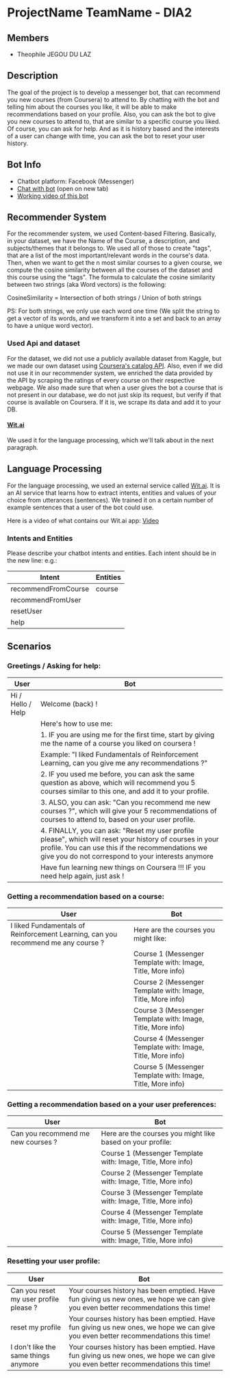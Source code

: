# ProjectName TeamName - DIA2

## Members
- Theophile JEGOU DU LAZ

## Description
The goal of the project is to develop a messenger bot, that can recommend you new courses (from Coursera) to attend to. By chatting with the bot and telling him about the courses you like, it will be able to make recommendations based on your profile. Also, you can ask the bot to give you new courses to attend to, that are similar to a specific course you liked. Of course, you can ask for help. And as it is history based and the interests of a user can change with time, you can ask the bot to reset your user history.

## Bot Info
- Chatbot platform: Facebook (Messenger)
- [Chat with bot](https://m.me/105527265428359) (open on new tab)
- [Working video of this bot](https://www.youtube.com/watch?v=YOUTUBE_VIDEO_ID_HERE)

## Recommender System
For the recommender system, we used Content-based Filtering. Basically, in your dataset, we have the Name of the Course, a description, and subjects/themes that it belongs to. We used all of those to create "tags", that are a list of the most important/relevant words in the course's data. Then, when we want to get the n most similar courses to a given course, we compute the cosine similarity between all the courses of the dataset and this course using the "tags". The formula to calculate the cosine similarity between two strings (aka Word vectors) is the following:

 CosineSimilarity = Intersection of both strings / Union of both strings

PS: For both strings, we only use each word one time (We split the string to get a vector of its words, and we transform it into a set and back to an array to have a unique word vector).

### Used Api and dataset
For the dataset, we did not use a publicly available dataset from Kaggle, but we made our own dataset using [Coursera's catalog API](https://build.coursera.org/app-platform/catalog). Also, even if we did not use it in our recommender system, we enriched the data provided by the API by scraping the ratings of every course on their respective webpage. We also made sure that when a user gives the bot a course that is not present in our database, we do not just skip its request, but verify if that course is available on Coursera. If it is, we scrape its data and add it to your DB.

#### [Wit.ai](https://wit.ai/)
We used it for the language processing, which we'll talk about in the next paragraph.

## Language Processing
For the language processing, we used an external service called [Wit.ai](https://wit.ai/). It is an AI service that learns how to extract intents, entities and values of your choice from utterances (sentences). We trained it on a certain number of example sentences that a user of the bot could use.


Here is a video of what contains our Wit.ai app: [Video](https://www.youtube.com/watch?v=YOUTUBE_VIDEO_ID_HERE)



### Intents and Entities
Please describe your chatbot intents and entities.
Each intent should be in the new line:
e.g.:

| Intent         | Entities               |
|----------------|------------------------|
| recommendFromCourse    | course  |
| recommendFromUser | |
| resetUser    |  |
| help    |  |


## Scenarios

### Greetings / Asking for help:
| User | Bot                                                     |
|------|---------------------------------------------------------|
| Hi / Hello / Help   | Welcome (back) !                                  |
|      | Here's how to use me: |
|      | 1. IF you are using me for the first time, start by giving me the name of a course you liked on coursera !                    |
| |Example: "I liked Fundamentals of Reinforcement Learning, can you give me any recommendations ?"|
| |2. IF you used me before, you can ask the same question as above, which will recommend you 5 courses similar to this one, and add it to your profile.|
| |3. ALSO, you can ask: "Can you recommend me new courses ?", which will give your 5 recommendations of courses to attend to, based on your user profile.|
| |4. FINALLY, you can ask: "Reset my user profile please", which will reset your history of courses in your profile. You can use this if the recommendations we give you do not correspond to your interests anymore|
||Have fun learning new things on Coursera !!! IF you need help again, just ask !|

### Getting a recommendation based on a course:
| User              | Bot                                                      |
|-------------------|----------------------------------------------------------|
| I liked Fundamentals of Reinforcement Learning, can you recommend me any course ?    | Here are the courses you might like: |
| | Course 1 (Messenger Template with: Image, Title, More info)       |
| | Course 2 (Messenger Template with: Image, Title, More info)       |
| | Course 3 (Messenger Template with: Image, Title, More info)       |
| | Course 4 (Messenger Template with: Image, Title, More info)       |
| | Course 5 (Messenger Template with: Image, Title, More info)       |

### Getting a recommendation based on a your user preferences:
| User                      | Bot                                                |
|---------------------------|----------------------------------------------------|                      
| Can you recommend me new courses ? | Here are the courses you might like based on your profile: |
| | Course 1 (Messenger Template with: Image, Title, More info)       |
| | Course 2 (Messenger Template with: Image, Title, More info)       |
| | Course 3 (Messenger Template with: Image, Title, More info)       |
| | Course 4 (Messenger Template with: Image, Title, More info)       |
| | Course 5 (Messenger Template with: Image, Title, More info)       |

### Resetting your user profile:
| User                      | Bot                                                |
|---------------------------|----------------------------------------------------|                      
| Can you reset my user profile please ? | Your courses history has been emptied. Have fun giving us new ones, we hope we can give you even better recommendations this time! |
| reset my profile | Your courses history has been emptied. Have fun giving us new ones, we hope we can give you even better recommendations this time! |
| I don't like the same things anymore | Your courses history has been emptied. Have fun giving us new ones, we hope we can give you even better recommendations this time! |





